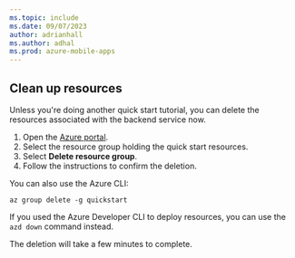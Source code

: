 ```yaml
---
ms.topic: include
ms.date: 09/07/2023
author: adrianhall
ms.author: adhal
ms.prod: azure-mobile-apps
---
```


## Clean up resources

Unless you're doing another quick start tutorial, you can delete the resources associated with the backend service now.

1. Open the [Azure portal](https://portal.azure.com).
1. Select the resource group holding the quick start resources.
1. Select **Delete resource group**.
1. Follow the instructions to confirm the deletion.

You can also use the Azure CLI:

``` azurecli
az group delete -g quickstart
```

If you used the Azure Developer CLI to deploy resources, you can use the `azd down` command instead.

The deletion will take a few minutes to complete.
